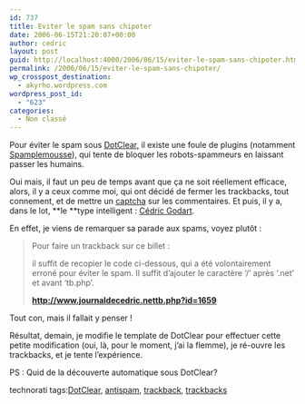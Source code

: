 ```yaml
---
id: 737
title: Eviter le spam sans chipoter
date: 2006-06-15T21:20:07+00:00
author: cedric
layout: post
guid: http://localhost:4000/2006/06/15/eviter-le-spam-sans-chipoter.html
permalink: /2006/06/15/eviter-le-spam-sans-chipoter/
wp_crosspost_destination:
  - akyrho.wordpress.com
wordpress_post_id:
  - "623"
categories:
  - Non classé
---
```

Pour éviter le spam sous [DotClear,](http://www.dotclear.net/) il existe une foule de plugins (notamment [Spamplemousse](http://zeubeubeu.net/blog/plugins-dotclear)), qui tente de bloquer les robots-spammeurs en laissant passer les humains.

Oui mais, il faut un peu de temps avant que ça ne soit réellement efficace, alors, il y a ceux comme moi, qui ont décidé de fermer les trackbacks, tout connement, et de mettre un [captcha](http://fr.wikipedia.org/wiki/Captcha) sur les commentaires. Et puis, il y a, dans le lot, \*\*le \*\*type intelligent : [Cédric Godart](http://www.journaldecedric.net/).

En effet, je viens de remarquer sa parade aux spams, voyez plutôt :

> Pour faire un trackback sur ce billet :
> 
> il suffit de recopier le code ci-dessous, qui a été volontairement erroné pour éviter le spam. Il suffit d’ajouter le caractère ‘/’ après ‘.net’ et avant ‘tb.php’.
> 
> **http://www.journaldecedric.nettb.php?id=1659**

Tout con, mais il fallait y penser !

Résultat, demain, je modifie le template de DotClear pour effectuer cette petite modification (oui, là, pour le moment, j’ai la flemme), je ré-ouvre les trackbacks, et je tente l’expérience.

PS : Quid de la découverte automatique sous DotClear?

technorati tags:[DotClear](http://technorati.com/tag/DotClear), [antispam](http://technorati.com/tag/antispam), [trackback](http://technorati.com/tag/trackback), [trackbacks](http://technorati.com/tag/trackbacks)